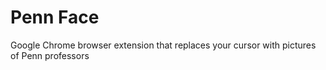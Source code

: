 # Penn Face

Google Chrome browser extension that replaces your cursor with pictures of Penn professors
